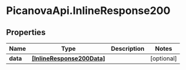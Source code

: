 # PicanovaApi.InlineResponse200

## Properties
Name | Type | Description | Notes
------------ | ------------- | ------------- | -------------
**data** | [**[InlineResponse200Data]**](InlineResponse200Data.md) |  | [optional] 


